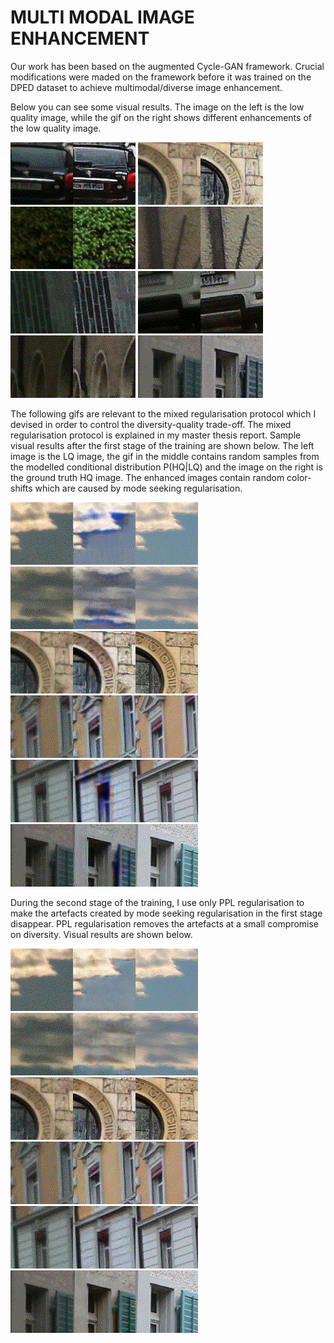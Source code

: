 # MULTI MODAL IMAGE ENHANCEMENT

Our work has been based on the augmented Cycle-GAN framework. Crucial modifications were maded on the framework before it was trained on the DPED dataset to achieve multimodal/diverse image enhancement. 

Below you can see some visual results. The image on the left is the low quality image, while the gif on the right shows different enhancements of the low quality image.


![Alt Text](https://github.com/GBATZOLIS/Aug-CycleGAN-keras/blob/master/progress/gif/PPL_only_gifs/790.gif)
![Alt Text](https://github.com/GBATZOLIS/Aug-CycleGAN-keras/blob/master/progress/gif/PPL_only_gifs/833.gif)
![Alt Text](https://github.com/GBATZOLIS/Aug-CycleGAN-keras/blob/master/progress/gif/PPL_only_gifs/849.gif)
![Alt Text](https://github.com/GBATZOLIS/Aug-CycleGAN-keras/blob/master/progress/gif/PPL_only_gifs/936.gif)
![Alt Text](https://github.com/GBATZOLIS/Aug-CycleGAN-keras/blob/master/progress/gif/PPL_only_gifs/1034.gif)
![Alt Text](https://github.com/GBATZOLIS/Aug-CycleGAN-keras/blob/master/progress/gif/PPL_only_gifs/1176.gif)
![Alt Text](https://github.com/GBATZOLIS/Aug-CycleGAN-keras/blob/master/progress/gif/PPL_only_gifs/1428.gif)
![Alt Text](https://github.com/GBATZOLIS/Aug-CycleGAN-keras/blob/master/progress/gif/PPL_only_gifs/1443.gif)

The following gifs are relevant to the mixed regularisation protocol which I devised in order to control the diversity-quality trade-off. The mixed regularisation protocol is explained in my master thesis report. Sample visual results after the first stage of the training are shown below. The left image is the LQ image, the gif in the middle contains random samples from the modelled conditional distribution P(HQ|LQ) and the image on the right is the ground truth HQ image. The enhanced images contain random color-shifts which are caused by mode seeking regularisation.

![Alt Text](https://github.com/GBATZOLIS/Aug-CycleGAN-keras/blob/master/progress/gif/Mixed_Gifs/168_opt.gif)
![Alt Text](https://github.com/GBATZOLIS/Aug-CycleGAN-keras/blob/master/progress/gif/Mixed_Gifs/220_opt.gif)
![Alt Text](https://github.com/GBATZOLIS/Aug-CycleGAN-keras/blob/master/progress/gif/Mixed_Gifs/833_opt.gif)
![Alt Text](https://github.com/GBATZOLIS/Aug-CycleGAN-keras/blob/master/progress/gif/Mixed_Gifs/847_opt.gif)
![Alt Text](https://github.com/GBATZOLIS/Aug-CycleGAN-keras/blob/master/progress/gif/Mixed_Gifs/1121_opt.gif)
![Alt Text](https://github.com/GBATZOLIS/Aug-CycleGAN-keras/blob/master/progress/gif/Mixed_Gifs/1443_opt.gif)

During the second stage of the training, I use only PPL regularisation to make the artefacts created by mode seeking regularisation in the first stage disappear. PPL regularisation removes the artefacts at a small compromise on diversity. Visual results are shown below.

![Alt Text](https://github.com/GBATZOLIS/Aug-CycleGAN-keras/blob/master/progress/gif/PPL_gifs/168_opt.gif)
![Alt Text](https://github.com/GBATZOLIS/Aug-CycleGAN-keras/blob/master/progress/gif/PPL_gifs/220_opt.gif)
![Alt Text](https://github.com/GBATZOLIS/Aug-CycleGAN-keras/blob/master/progress/gif/PPL_gifs/833_opt.gif)
![Alt Text](https://github.com/GBATZOLIS/Aug-CycleGAN-keras/blob/master/progress/gif/PPL_gifs/847_opt.gif)
![Alt Text](https://github.com/GBATZOLIS/Aug-CycleGAN-keras/blob/master/progress/gif/PPL_gifs/1121_opt.gif)
![Alt Text](https://github.com/GBATZOLIS/Aug-CycleGAN-keras/blob/master/progress/gif/PPL_gifs/1443_opt.gif)








